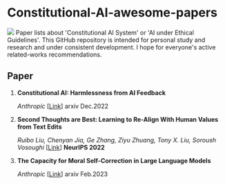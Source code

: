 # Constitutional-AI-awesome-papers
![](https://img.shields.io/github/last-commit/Timothyxxx/Chain-of-ThoughtsPapers?color=green) 
Paper lists about 'Constitutional AI System' or 'AI under Ethical Guidelines'. This GitHub repository is intended for personal study and research and under consistent development. I hope for everyone's active related-works recommendations.

## Paper

1. **Constitutional AI: Harmlessness from AI Feedback**

   *Anthropic* [[Link](https://arxiv.org/abs/2212.08073)] arxiv Dec.2022

2. **Second Thoughts are Best: Learning to Re-Align With Human Values from Text Edits**

   *Ruibo Liu, Chenyan Jia, Ge Zhang, Ziyu Zhuang, Tony X. Liu, Soroush Vosoughi* [[Link](https://proceedings.neurips.cc/paper_files/paper/2022/file/01c4593d60a020fed5607944330106b1-Paper-Conference.pdf)] **NeurIPS 2022**

3. **The Capacity for Moral Self-Correction in Large Language Models**

   *Anthropic* [[Link](https://arxiv.org/abs/2302.07459)] arxiv Feb.2023



